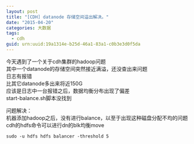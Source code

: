 ```yaml
---
layout: post
title: "[CDH] datanode 存储空间溢出解决。"
date: "2015-04-20"
categories: 大数据
tags:
  - cdh
guid: urn:uuid:19a1314e-b25d-46a1-83a1-c0b3e3d0f5da
---
```


今天遇到了一个关于cdh集群的hadoop问题  
其中一个datanode的存储空间突然接近满溢，还没查出来问题  
日志有报错  
比其它datanode多出来将近150G  
应该是日志中一台报错之后，数据均衡分布出现了偏差  
start-balance.sh脚本没找到  


问题解决：    
机器添加hadoop之后，没有进行balance，以至于出现这种磁盘分配不均的问题    
cdh的hdfs命令可以进行dn的blk均衡move    

```vim
sudo -u hdfs hdfs balancer -threshold 5
```
